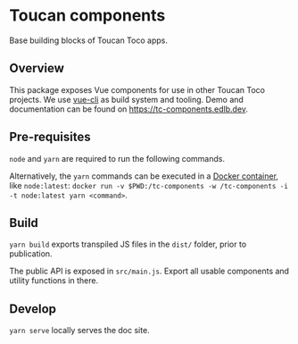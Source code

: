 # Toucan components

Base building blocks of Toucan Toco apps.

## Overview

This package exposes Vue components for use in other Toucan Toco projects.
We use [vue-cli](https://cli.vuejs.org/) as build system and tooling.
Demo and documentation can be found on https://tc-components.edlb.dev.

## Pre-requisites

`node` and `yarn` are required to run the following commands.

Alternatively, the `yarn` commands can be executed in a [Docker container](./Dockerfile), like `node:latest`:
`docker run -v $PWD:/tc-components -w /tc-components -i -t node:latest yarn <command>`.

## Build

`yarn build` exports transpiled JS files in the `dist/` folder, prior to publication.

The public API is exposed in `src/main.js`. Export all usable components and utility functions in there.

## Develop

`yarn serve` locally serves the doc site.
